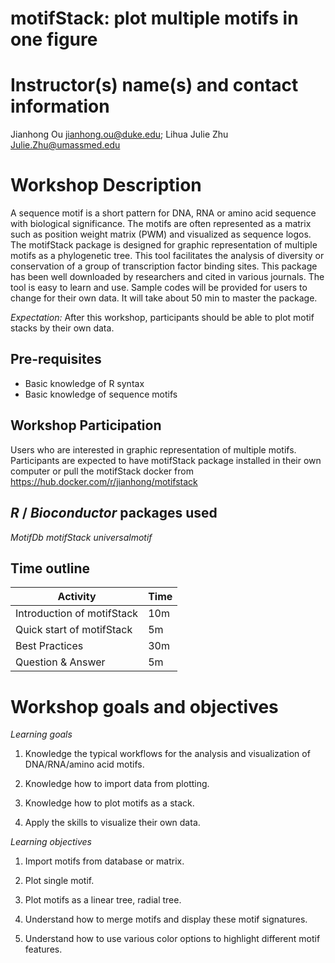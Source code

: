 # motifStack: plot multiple motifs in one figure

# Instructor(s) name(s) and contact information

Jianhong Ou <jianhong.ou@duke.edu>; Lihua Julie Zhu <Julie.Zhu@umassmed.edu>

# Workshop Description

A sequence motif is a short pattern for DNA, RNA or amino acid sequence with biological significance.
The motifs are often represented as a matrix such as position weight matrix (PWM) and visualized as sequence logos.
The motifStack package is designed for graphic representation of multiple motifs as a phylogenetic tree.
This tool facilitates the analysis of diversity or conservation of a group of transcription factor binding sites.
This package has been well downloaded by researchers and cited in various journals. 
The tool is easy to learn and use. Sample codes will be provided for users to change for their own data. 
It will take about 50 min to master the package.

*Expectation:* After this workshop, participants should be able to plot motif stacks by their own data.

## Pre-requisites

* Basic knowledge of R syntax
* Basic knowledge of sequence motifs

## Workshop Participation

Users who are interested in graphic representation of multiple motifs. Participants are expected to have motifStack package installed in their own computer or pull the motifStack docker from https://hub.docker.com/r/jianhong/motifstack

## _R_ / _Bioconductor_ packages used

_MotifDb_
_motifStack_
_universalmotif_

## Time outline

| Activity                     | Time |
|------------------------------|------|
| Introduction of motifStack   | 10m  |
| Quick start of motifStack    | 5m   |
| Best Practices               | 30m  |
| Question & Answer            | 5m   |

# Workshop goals and objectives

*Learning goals* 

1. Knowledge the typical workflows for the analysis and visualization of DNA/RNA/amino acid motifs.

2. Knowledge how to import data from plotting.

3. Knowledge how to plot motifs as a stack.

4. Apply the skills to visualize their own data.

*Learning objectives*

1. Import motifs from database or matrix.

2. Plot single motif.

3. Plot motifs as a linear tree, radial tree.

4. Understand how to merge motifs and display these motif signatures.

5. Understand how to use various color options to highlight different motif features.

